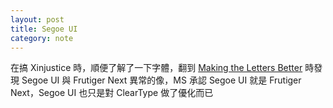 ```yaml
---
layout: post
title: Segoe UI
category: note
---
```


<p lang="zh">在搞 Xinjustice 時，順便了解了一下字體，翻到 <a href="https://blogs.msdn.microsoft.com/jensenh/2005/11/16/making-the-letters-better/">Making the Letters Better</a> 時發現 Segoe UI 與 Frutiger Next 異常的像，MS 承認 Segoe UI 就是 Frutiger Next，Segoe UI 也只是對 ClearType 做了優化而已</p>
